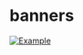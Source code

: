 # banners


[![Example](https://cdn.rawgit.com/hostinger/banners/master/en/hostinger-80x31-2.gif)](https://github.com/hostinger/banners)
